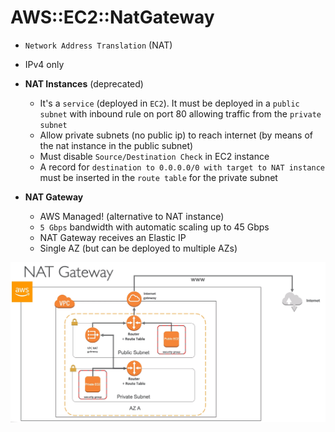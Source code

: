 # AWS::EC2::NatGateway

- `Network Address Translation` (NAT)
- IPv4 only

- **NAT Instances** (deprecated)

  - It's a `service` (deployed in `EC2`). It must be deployed in a `public subnet` with inbound rule on port 80 allowing traffic from the `private subnet`
  - Allow private subnets (no public ip) to reach internet (by means of the nat instance in the public subnet)
  - Must disable `Source/Destination Check` in EC2 instance
  - A record for `destination to 0.0.0.0/0 with target to NAT instance` must be inserted in the `route table` for the private subnet

- **NAT Gateway**

  - AWS Managed! (alternative to NAT instance)
  - `5 Gbps` bandwidth with automatic scaling up to 45 Gbps
  - NAT Gateway receives an Elastic IP
  - Single AZ (but can be deployed to multiple AZs)

![NAT Gateway](../../../images/vpc-nat-gateway.png)
